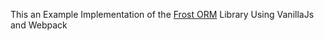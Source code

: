 This an Example Implementation of the [Frost ORM](https://frost-orm.github.io/frost-web-docs/) Library Using VanillaJs and Webpack